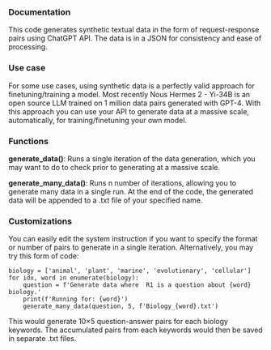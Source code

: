 ### Documentation

This code generates synthetic textual data in the form of request-response pairs using ChatGPT API. The data is in a JSON for consistency and ease of processing.

### Use case

For some use cases, using synthetic data is a perfectly valid approach for finetuning/training a model. Most recently Nous Hermes 2 - Yi-34B  is an open source LLM trained on 1 million data pairs generated with GPT-4. With this approach you can use your API to generate data at a massive scale, automatically, for training/finetuning your own model.

### Functions

**generate_data()**: Runs a single iteration of the data generation, which you may want to do to check prior to generating at a massive scale.

**generate_many_data()**: Runs n number of iterations, allowing you to generate many data in a single run. At the end of the code, the generated data will be appended to a .txt file of your specified name.


### Customizations

You can easily edit the system instruction if you want to specify the format or number of pairs to generate in a single iteration. Alternatively, you may try this form of code:

```
biology = ['animal', 'plant', 'marine', 'evolutionary', 'cellular']
for idx, word in enumerate(biology):
    question = f'Generate data where  R1 is a question about {word} biology.'
    print(f'Running for: {word}')
    generate_many_data(question, 5, f'Biology_{word}.txt')
```
This would generate 10×5 question-answer pairs for each biology keywords. The accumulated pairs from each keywords would then be saved in separate .txt files.
